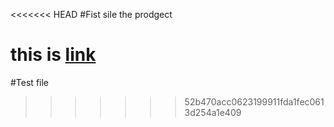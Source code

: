 <<<<<<< HEAD
#Fist sile the prodgect

this is [link]()
=======
#Test file
>>>>>>> 52b470acc0623199911fda1fec0613d254a1e409
